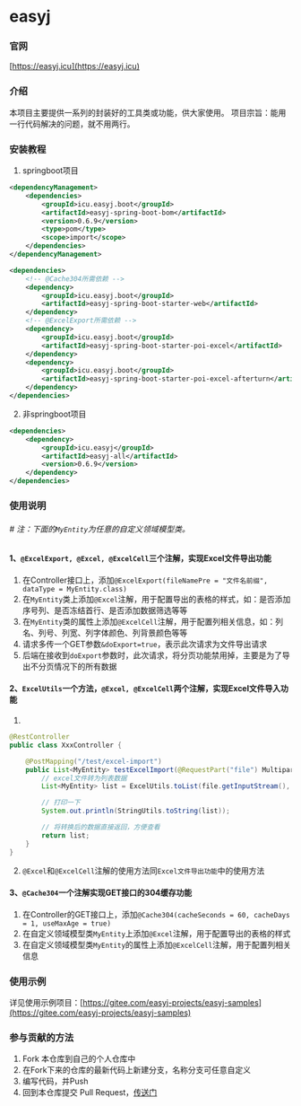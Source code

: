 # easyj

### 官网
[https://easyj.icu](https://easyj.icu)


### 介绍

本项目主要提供一系列的封装好的工具类或功能，供大家使用。 项目宗旨：能用一行代码解决的问题，就不用两行。

### 安装教程

1. springboot项目

```xml
<dependencyManagement>
	<dependencies>
		<groupId>icu.easyj.boot</groupId>
		<artifactId>easyj-spring-boot-bom</artifactId>
		<version>0.6.9</version>
		<type>pom</type>
		<scope>import</scope>
	</dependencies>
</dependencyManagement>
```

```xml
<dependencies>
	<!-- @Cache304所需依赖 -->
	<dependency>
		<groupId>icu.easyj.boot</groupId>
		<artifactId>easyj-spring-boot-starter-web</artifactId>
	</dependency>
	<!-- @ExcelExport所需依赖 -->
	<dependency>
		<groupId>icu.easyj.boot</groupId>
		<artifactId>easyj-spring-boot-starter-poi-excel</artifactId>
	</dependency>
	<dependency>
		<groupId>icu.easyj.boot</groupId>
		<artifactId>easyj-spring-boot-starter-poi-excel-afterturn</artifactId>
	</dependency>
</dependencies>
```

2. 非springboot项目

```xml
<dependencies>
	<dependency>
		<groupId>icu.easyj</groupId>
		<artifactId>easyj-all</artifactId>
		<version>0.6.9</version>
	</dependency>
</dependencies>
```

### 使用说明

###### # 注：下面的`MyEntity`为任意的自定义领域模型类。

#### 1、`@ExcelExport, @Excel, @ExcelCell`三个注解，实现Excel文件导出功能

1. 在Controller接口上，添加`@ExcelExport(fileNamePre = "文件名前缀", dataType = MyEntity.class)`
2. 在`MyEntity`类上添加`@Excel`注解，用于配置导出的表格的样式，如：是否添加序号列、是否冻结首行、是否添加数据筛选等等
3. 在`MyEntity`类的属性上添加`@ExcelCell`注解，用于配置列相关信息，如：列名、列号、列宽、列字体颜色、列背景颜色等等
4. 请求多传一个GET参数`&doExport=true`，表示此次请求为文件导出请求
5. 后端在接收到`doExport`参数时，此次请求，将分页功能禁用掉，主要是为了导出不分页情况下的所有数据

#### 2、`ExcelUtils`一个方法，`@Excel, @ExcelCell`两个注解，实现Excel文件导入功能

1.

```java
@RestController
public class XxxController {

	@PostMapping("/test/excel-import")
	public List<MyEntity> testExcelImport(@RequestPart("file") MultipartFile file) {
		// excel文件转为列表数据
		List<MyEntity> list = ExcelUtils.toList(file.getInputStream(), MyEntity.class);

		// 打印一下
		System.out.println(StringUtils.toString(list));

		// 将转换后的数据直接返回，方便查看
		return list;
	}
}
```

2. `@Excel`和`@ExcelCell`注解的使用方法同`Excel文件导出功能`中的使用方法

#### 3、`@Cache304`一个注解实现GET接口的304缓存功能

1. 在Controller的GET接口上，添加`@Cache304(cacheSeconds = 60, cacheDays = 1, useMaxAge = true)`
2. 在自定义领域模型类`MyEntity`上添加`@Excel`注解，用于配置导出的表格的样式
3. 在自定义领域模型类`MyEntity`的属性上添加`@ExcelCell`注解，用于配置列相关信息

### 使用示例

详见使用示例项目：[https://gitee.com/easyj-projects/easyj-samples](https://gitee.com/easyj-projects/easyj-samples)

### 参与贡献的方法

1. Fork 本仓库到自己的个人仓库中
2. 在Fork下来的仓库的最新代码上新建分支，名称分支可任意自定义
3. 编写代码，并Push
4. 回到本仓库提交 Pull Request，[传送门](https://gitee.com/easyj-projects/easyj/pull/new)
